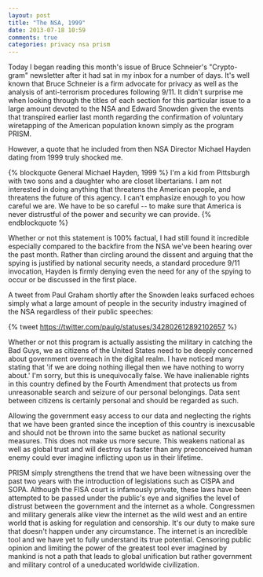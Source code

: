 ```yaml
---
layout: post
title: "The NSA, 1999"
date: 2013-07-18 10:59
comments: true
categories: privacy nsa prism
---
```


Today I began reading this month's issue of Bruce Schneier's "Crypto-gram" newsletter after it had sat in my inbox for a number of days. It's well known that Bruce Schneier is a firm advocate for privacy as well as the analysis of anti-terrorism procedures following 9/11. It didn't surprise me when looking through the titles of each section for this particular issue to a large amount devoted to the NSA and Edward Snowden given the events that transpired earlier last month regarding the confirmation of voluntary wiretapping of the American population known simply as the program PRISM.

However, a quote that he included from then NSA Director Michael Hayden dating from 1999 truly shocked me.

{% blockquote General Michael Hayden, 1999 %}
I'm a kid from Pittsburgh with two sons and a daughter who are closet libertarians. I am not interested in doing anything that threatens the American people, and threatens the future of this agency. I can't emphasize enough to you how careful we are. We have to be so careful -- to make sure that America is never distrustful of the power and security we can provide.
{% endblockquote %}

Whether or not this statement is 100% factual, I had still found it incredible especially compared to the backfire from the NSA we've been hearing over the past month. Rather than circling around the dissent and arguing that the spying is justified by national security needs, a standard procedure 9/11 invocation, Hayden is firmly denying even the need for any of the spying to occur or be discussed in the first place.

A tweet from Paul Graham shortly after the Snowden leaks surfaced echoes simply what a large amount of people in the security industry imagined of the NSA regardless of their public speeches:

{% tweet https://twitter.com/paulg/statuses/342802612892102657 %}

Whether or not this program is actually assisting the military in catching the Bad Guys, we as citizens of the United States need to be deeply concerned about government overreach in the digital realm. I have noticed many stating that 'if we are doing nothing illegal then we have nothing to worry about.' I'm sorry, but this is unequivocally false. We have inalienable rights in this country defined by the Fourth Amendment that protects us from unreasonable search and seizure of our personal belongings. Data sent between citizens is certainly personal and should be regarded as such.

Allowing the government easy access to our data and neglecting the rights that we have been granted since the inception of this country is inexcusable and should not be thrown into the same bucket as national security measures. This does not make us more secure. This weakens national as well as global trust and will destroy us faster than any preconceived human enemy could ever imagine inflicting upon us in their lifetime.

PRISM simply strengthens the trend that we have been witnessing over the past two years with the introduction of legislations such as CISPA and SOPA. Although the FISA court is infamously private, these laws have been attempted to be passed under the public's eye and signifies the level of distrust between the government and the internet as a whole. Congressmen and military generals alike view the internet as the wild west and an entire world that is asking for regulation and censorship. It's our duty to make sure that doesn't happen under any circumstance. The internet is an incredible tool and we have yet to fully understand its true potential. Censoring public opinion and limiting the power of the greatest tool ever imagined by mankind is not a path that leads to global unification but rather government and military control of a uneducated worldwide civilization.
